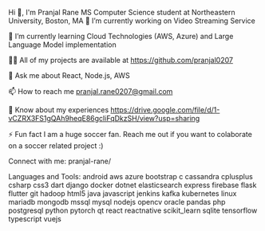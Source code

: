 Hi 👋, I'm Pranjal Rane
MS Computer Science student at Northeastern University, Boston, MA
🔭 I’m currently working on Video Streaming Service

🌱 I’m currently learning Cloud Technologies (AWS, Azure) and Large Language Model implementation

👨‍💻 All of my projects are available at https://github.com/pranjal0207

💬 Ask me about React, Node.js, AWS

📫 How to reach me pranjal.rane0207@gmail.com

📄 Know about my experiences https://drive.google.com/file/d/1-vCZRX3FS1gQAh9heqE86gcIiFqDkzSH/view?usp=sharing

⚡ Fun fact I am a huge soccer fan. Reach me out if you want to colaborate on a soccer related project :)

Connect with me:
pranjal-rane/

Languages and Tools:
android aws azure bootstrap c cassandra cplusplus csharp css3 dart django docker dotnet elasticsearch express firebase flask flutter git hadoop html5 java javascript jenkins kafka kubernetes linux mariadb mongodb mssql mysql nodejs opencv oracle pandas php postgresql python pytorch qt react reactnative scikit_learn sqlite tensorflow typescript vuejs
